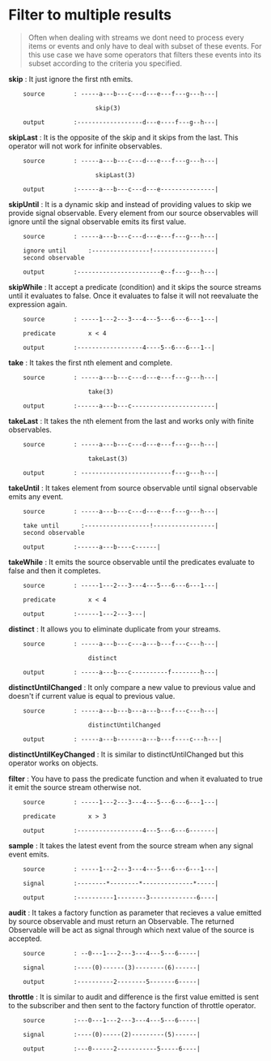 # Filter to multiple results

> Often when dealing with streams we dont need to process every items or events and only have to deal with subset of these events. For this use case we have some operators that filters these events into its subset according to the criteria you specified.

**skip** : It just ignore the first nth emits.

```
    source        : -----a---b---c---d---e---f---g---h---|

                        skip(3)

    output        :------------------d---e----f---g--h---|

```

**skipLast** : It is the opposite of the skip and it skips from the last. This operator will not work for infinite observables.

```
    source        : -----a---b---c---d---e---f---g---h---|

                        skipLast(3)

    output        :------a---b---c---d---e---------------|

```

**skipUntil** : It is a dynamic skip and instead of providing values to skip we provide signal observable. Every element from our source observables will ignore until the signal observable emits its first value.

```
    source        : -----a---b---c---d---e---f---g---h---|

    ignore until      :----------------!-----------------|
    second observable

    output        :-----------------------e--f---g---h---|

```

**skipWhile** : It accept a predicate (condition) and it skips the source streams until it evaluates to false. Once it evaluates to false it will not reevaluate the expression again.

```
    source        : -----1---2---3---4---5---6---6---1---|

    predicate         x < 4

    output        :------------------4----5--6---6---1--|
```

**take** : It takes the first nth element and complete.

```
    source        : -----a---b---c---d---e---f---g---h---|

                      take(3)

    output        :------a---b---c-----------------------|

```

**takeLast** : It takes the nth element from the last and works only with finite observables.

```
    source        : -----a---b---c---d---e---f---g---h---|

                      takeLast(3)

    output        : -------------------------f---g---h---|

```

**takeUntil** : It takes element from source observable until signal observable emits any event.

```
    source        : -----a---b---c---d---e---f---g---h---|

    take until      :------------------!-----------------|
    second observable

    output        :------a---b----c------|

```

**takeWhile** : It emits the source observable until the predicates evaluate to false and then it completes.

```
    source        : -----1---2---3---4---5---6---6---1---|

    predicate         x < 4

    output        :------1---2---3---|
```

**distinct** : It allows you to eliminate duplicate from your streams.

```
    source        : -----a---b---c---a---b---f---c---h---|

                      distinct

    output        : -----a---b---c----------f--------h---|

```

**distinctUntilChanged** : It only compare a new value to previous value and doesn't if current value is equal to previous value.

```
    source        : -----a---b---b---a---b---f---c---h---|

                      distinctUntilChanged

    output        : -----a---b-------a---b---f----c---h---|

```

**distinctUntilKeyChanged** : It is similar to distinctUntilChanged but this operator works on objects.

**filter** : You have to pass the predicate function and when it evaluated to true it emit the source stream otherwise not.

```
    source        : -----1---2---3---4---5---6---6---1---|

    predicate         x > 3

    output        :------------------4---5---6---6-------|

```

**sample** : It takes the latest event from the source stream when any signal event emits.

```
    source        : -----1---2---3---4---5---6---6---1---|

    signal        :--------*--------*--------------*-----|

    output        :----------1--------3-------------6----|

```

**audit** : It takes a factory function as parameter that recieves a value emitted by source observable and must return an Observable. The returned Observable will be act as signal through which next value of the source is accepted.

```
    source        : --0---1---2---3---4---5---6-----|

    signal        :----(0)------(3)--------(6)------|

    output        :----------2--------5-------6-----|

```

**throttle** : It is similar to audit and difference is the first value emitted is sent to the subscriber and then sent to the factory function of throttle operator.

```
    source        :---0---1---2---3---4---5---6-----|

    signal        :----(0)-----(2)---------(5)------|

    output        :---0------2-----------5-----6----|

```
